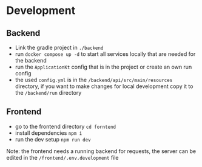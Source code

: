 # Development

## Backend

- Link the gradle project in `./backend`
- run `docker compose up -d` to start all services locally that are needed for the backend
- run the `ApplicationKt` config that is in the project or create an own run config
- the used `config.yml` is in the `/backend/api/src/main/resources` directory, if you want to make changes for local 
development copy it to the `/backend/run` directory 

## Frontend

- go to the frontend directory `cd forntend`
- install dependencies `npm i`
- run the dev setup `npm run dev`

Note: the frontend needs a running backend for requests, the server can be edited in the `/frontend/.env.development` file
